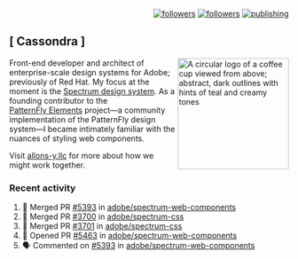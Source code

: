 <p align="right"><a rel="me" href="https://front-end.social/@castastrophe">
    <img alt="followers" title="Follow me on Mastodon" src="https://img.shields.io/mastodon/follow/109297102751309835?domain=https%3A%2F%2Ffront-end.social&label=Follow&logo=mastodon&logoColor=white&style=for-the-badge&labelColor=008080&color=006969"/></a>
  <a href="https://codepen.io/castastrophe/">
    <img alt="followers" title="Follow me on CodePen" src="https://img.shields.io/badge/23-1?color=640464&labelColor=7c007c&style=for-the-badge&logo=codepen&label=Follow"/></a>
<a href="https://castastrophe.medium.com/">
    <img alt="publishing" title="View articles on Medium" src="https://img.shields.io/badge/107-1?color=666&labelColor=444&label=subscribe&logo=medium&logoColor=white&style=for-the-badge"/></a>
</p>

## [&nbsp;Cassondra&nbsp;]

<img align="right" src="https://github-production-user-asset-6210df.s3.amazonaws.com/1840295/253016758-ba468774-1cd3-42c2-8f43-947b5eeb5edf.png" height="200" alt="A circular logo of a coffee cup viewed from above; abstract, dark outlines with hints of teal and creamy tones">

Front-end developer and architect of enterprise-scale design systems for Adobe; previously of Red Hat. My focus at the moment is the [Spectrum design system](https://github.com/adobe/spectrum-css). As a founding contributor to the [PatternFly&nbsp;Elements](https://github.com/patternfly/patternfly-elements) project&mdash;a community implementation of the PatternFly design system&mdash;I became intimately familiar with the nuances of styling web components.

Visit [allons-y.llc](http://allons-y.llc/) for more about how we might work together.

### Recent activity

<!--START_SECTION:activity-->
1. 🎉 Merged PR [#5393](https://github.com/adobe/spectrum-web-components/pull/5393) in [adobe/spectrum-web-components](https://github.com/adobe/spectrum-web-components)
2. 🎉 Merged PR [#3700](https://github.com/adobe/spectrum-css/pull/3700) in [adobe/spectrum-css](https://github.com/adobe/spectrum-css)
3. 🎉 Merged PR [#3701](https://github.com/adobe/spectrum-css/pull/3701) in [adobe/spectrum-css](https://github.com/adobe/spectrum-css)
4. 💪 Opened PR [#5463](https://github.com/adobe/spectrum-web-components/pull/5463) in [adobe/spectrum-web-components](https://github.com/adobe/spectrum-web-components)
5. 🗣 Commented on [#5393](https://github.com/adobe/spectrum-web-components/pull/5393#issuecomment-2866954333) in [adobe/spectrum-web-components](https://github.com/adobe/spectrum-web-components)
<!--END_SECTION:activity-->
